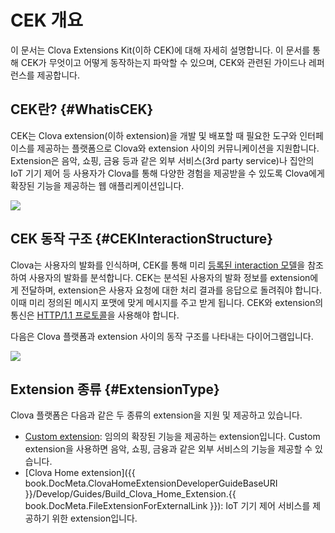 <!-- Note! This content includes shared parts. Therefore, when you update this, you should beware of synchronization. -->

<!-- Start of the shared content: CEKOverview -->

# CEK 개요
이 문서는 Clova Extensions Kit(이하 CEK)에 대해 자세히 설명합니다. 이 문서를 통해 CEK가 무엇이고 어떻게 동작하는지 파악할 수 있으며, CEK와 관련된 가이드나 레퍼런스를 제공합니다.

## CEK란? {#WhatisCEK}
CEK는 Clova extension(이하 extension)을 개발 및 배포할 때 필요한 도구와 인터페이스를 제공하는 플랫폼으로 Clova와 extension 사이의 커뮤니케이션을 지원합니다. Extension은 음악, 쇼핑, 금융 등과 같은 외부 서비스(3rd party service)나 집안의 IoT 기기 제어 등 사용자가 Clova를 통해 다양한 경험을 제공받을 수 있도록 Clova에게 확장된 기능을 제공하는 웹 애플리케이션입니다.

![](/Develop/Assets/Images/CEK_Concept_Diagram.png)

## CEK 동작 구조 {#CEKInteractionStructure}
Clova는 사용자의 발화를 인식하며, CEK를 통해 미리 [등록된 interaction 모델](/DevConsole/Guides/Register_Interaction_Model.md)을 참조하여 사용자의 발화를 분석합니다. CEK는 분석된 사용자의 발화 정보를 extension에게 전달하며, extension은 사용자 요청에 대한 처리 결과를 응답으로 돌려줘야 합니다. 이때 미리 정의된 메시지 포맷에 맞게 메시지를 주고 받게 됩니다. CEK와 extension의 통신은 <a href="https://tools.ietf.org/html/rfc2616" target="_blank">HTTP/1.1 프로토콜</a>을 사용해야 합니다.

다음은 Clova 플랫폼과 extension 사이의 동작 구조를 나타내는 다이어그램입니다.

![](/Develop/Assets/Images/CEK_Interaction_Structure.png)


## Extension 종류 {#ExtensionType}
Clova 플랫폼은 다음과 같은 두 종류의 extension을 지원 및 제공하고 있습니다.

* [Custom extension](/Develop/Guides/Build_Custom_Extension.md): 임의의 확장된 기능을 제공하는 extension입니다. Custom extension을 사용하면 음악, 쇼핑, 금융과 같은 외부 서비스의 기능을 제공할 수 있습니다.
* [Clova Home extension]({{ book.DocMeta.ClovaHomeExtensionDeveloperGuideBaseURI }}/Develop/Guides/Build_Clova_Home_Extension.{{ book.DocMeta.FileExtensionForExternalLink }}): IoT 기기 제어 서비스를 제공하기 위한 extension입니다.

<!-- End of the shared content -->
